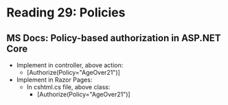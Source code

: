 # Reading 29: Policies
## MS Docs: Policy-based authorization in ASP.NET Core
- Implement in controller, above action:
  - [Authorize(Policy="AgeOver21")]
- Implement in Razor Pages:
  - In cshtml.cs file, above class:
    - [Authorize(Policy="AgeOver21")]
